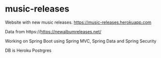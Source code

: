 # music-releases
Website with new music releases.
https://music-releases.herokuapp.com

Data from https://https://newalbumreleases.net/

Working on Spring Boot using Spring MVC, Spring Data and Spring Security

DB is Heroku Postrgres

